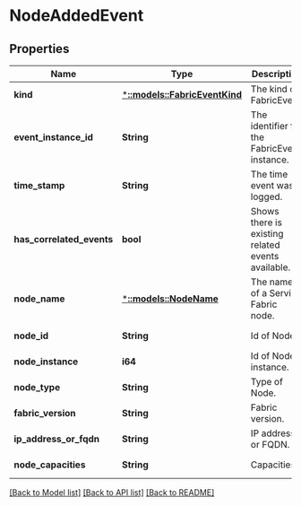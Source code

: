 # NodeAddedEvent

## Properties
Name | Type | Description | Notes
------------ | ------------- | ------------- | -------------
**kind** | [***::models::FabricEventKind**](FabricEventKind.md) | The kind of FabricEvent. | [default to null]
**event_instance_id** | **String** | The identifier for the FabricEvent instance. | [default to null]
**time_stamp** | **String** | The time event was logged. | [default to null]
**has_correlated_events** | **bool** | Shows there is existing related events available. | [optional] [default to null]
**node_name** | [***::models::NodeName**](NodeName.md) | The name of a Service Fabric node. | [default to null]
**node_id** | **String** | Id of Node. | [default to null]
**node_instance** | **i64** | Id of Node instance. | [default to null]
**node_type** | **String** | Type of Node. | [default to null]
**fabric_version** | **String** | Fabric version. | [default to null]
**ip_address_or_fqdn** | **String** | IP address or FQDN. | [default to null]
**node_capacities** | **String** | Capacities. | [default to null]

[[Back to Model list]](../README.md#documentation-for-models) [[Back to API list]](../README.md#documentation-for-api-endpoints) [[Back to README]](../README.md)


